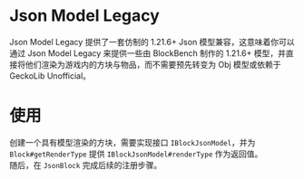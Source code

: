 # Json Model Legacy

Json Model Legacy 提供了一套仿制的 1.21.6+ Json 模型兼容，这意味着你可以通过 Json Model Legacy 来提供一些由
BlockBench 制作的 1.21.6+ 模型，并直接将他们渲染为游戏内的方块与物品，而不需要预先转变为 Obj 模型或依赖于
GeckoLib Unofficial。

# 使用

创建一个具有模型渲染的方块，需要实现接口 `IBlockJsonModel`，并为 `Block#getRenderType` 提供 
`IBlockJsonModel#renderType` 作为返回值。  
随后，在 `JsonBlock` 完成后续的注册步骤。